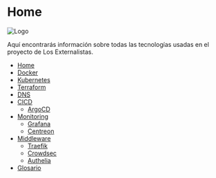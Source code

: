 # Home

![Logo](https://avatars.githubusercontent.com/u/148331613?s=100&v=4)

Aquí encontrarás información sobre todas las tecnologías usadas en el proyecto de Los Externalistas.

- [Home](https://github.com/Los-Externalistas/wiki)
- [Docker](https://github.com/Los-Externalistas/wiki/Docker)
- [Kubernetes](https://github.com/Los-Externalistas/wiki/Kubernetes)
- [Terraform](https://github.com/Los-Externalistas/wiki/Terraform)
- [DNS](https://github.com/Los-Externalistas/wiki/DNS)
- [CICD](https://github.com/Los-Externalistas/wiki/CICD)
  - [ArgoCD]()
- [Monitoring](https://github.com/Los-Externalistas/wiki/Monitoring)
  - [Grafana]()
  - [Centreon]()
- [Middleware](https://github.com/Los-Externalistas/wiki/Middleware)
  - [Traefik]()
  - [Crowdsec]()
  - [Authelia]()
- [Glosario](https://github.com/Los-Externalistas/wiki/Glosario)

